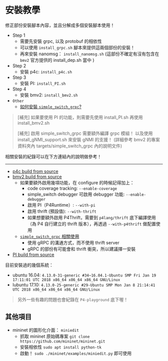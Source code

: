 # 安裝教學

修正部份安裝腳本內容，並且分解成多個安裝腳本使用！
* Step 1
    * 需要先安裝 grpc, 以及 protobuf 的相依性
    * 可以使用 `install_grpc.sh` 腳本來提供這兩個部份的安裝！
    * 再來安裝 nanomsg： `install_nanomsg.sh` (這部份不確定有沒有包含在 `bmv2` 官方提供的 install_dep.sh 當中 )
* Step 2
    * 安裝 p4c: `install_p4c.sh`
* Step 3
    * 安裝 PI: `install_PI.sh`
* Step 4
    * 安裝 bmv2: `install_bmv2.sh`
* `Other`
    * [如何安裝 `simple_switch_grpc`?](install_simple_switch_grpc.md)

> [補充] 如果要使用 PI 的功能，則需要先使用 install_PI.sh 再使用 install_bmv2.sh
> 
> [補充] 啟用 simple_switch_grpc 需要額外編譯 grpc 模組！ 以及使用 install_gNMI_support.sh 來安裝 gNMI 的支援！ (詳細參考 bmv2 的專案資料夾內 targets/simple_switch_grpc 內的說明文件)

相關安裝的紀錄可以在下方連結內的說明做參考！

---

* [p4c build from source](https://paper.dropbox.com/doc/p4c-Build-from-source-3EVmYVpUepVjM9ts93ZYp)
* [bmv2 build from source](https://paper.dropbox.com/doc/bmv2-build-from-source-cIjFvhmRliz7XLjn87ogR)
    * 如果要額外啟用幾項功能，在 configure 的時候記得加上：
        * code coverage tracking: `--enable-coverage`
        * simple_switch debugger 可啟用 debugger 功能: `--enable-debugger`
        * 啟用 PI（P4Runtime）: `--with-pi`
        * 啟用 thrift (預設值): `--with-thrift`
        * 如果想要額外啟用 P4Thrift，需要到 `p4lang/thrift` 底下編譯使用（為 P4 自行建立的 thrift 版本），再透過 `--with-p4thrift` 做配置使用
    * [`simple_switch_grpc` 相關使用](https://github.com/p4lang/behavioral-model/tree/master/targets/simple_switch_grpc)
        * 使用 gRPC 的溝通方式，而不使用 thrift server
        * gRPC 的部份有可能會和 thrift 衝突，所以建議擇一安裝
* [PI build from source](https://paper.dropbox.com/doc/PI-build-from-source-yfuGBukgVA5643tbCOhHD)

目前安裝過的幾個系統：
* ubuntu 16.04: `4.13.0-31-generic #34~16.04.1-Ubuntu SMP Fri Jan 19 17:11:01 UTC 2018 x86_64 x86_64 x86_64 GNU/Linux`
* lubuntu 17.10: `4.13.0-25-generic #29-Ubuntu SMP Mon Jan 8 21:14:41 UTC 2018 x86_64 x86_64 x86_64 GNU/Linux`

> 另外一些有趣的問題也會紀錄在 `P4-playground` 底下喔！

## 其他項目

* mininet 的圖形化介面： `miniedit`
    * 抓取 mininet 原始碼專案 `git clone https://github.com/mininet/mininet.git`
    * 安裝相依性 `sudo apt install python-tk`
    * 啟動！ `sudo ./mininet/examples/miniedit.py` 即可使用